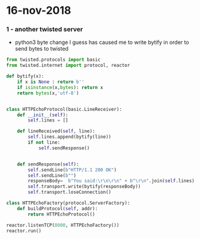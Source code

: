 # 16-nov-2018

### 1 - another twisted server 

- python3 byte change I guess has caused me to write bytify in order to send bytes to twisted

```python
from twisted.protocols import basic
from twisted.internet import protocol, reactor

def bytify(x):
    if x is None : return b''
    if isinstance(x,bytes): return x
    return bytes(x,'utf-8')


class HTTPEchoProtocol(basic.LineReceiver):
    def __init__(self):
        self.lines = []

    def lineReceived(self, line):
        self.lines.append(bytify(line))
        if not line:
            self.sendResponse()


    def sendResponse(self):
        self.sendLine(b"HTTP/1.1 200 OK")
        self.sendLine(b"")
        responseBody=  b"You said:\r\n\r\n" + b"\r\n".join(self.lines)
        self.transport.write(bytify(responseBody))
        self.transport.loseConnection()

class HTTPEchoFactory(protocol.ServerFactory):
    def buildProtocol(self, addr):
        return HTTPEchoProtocol()

reactor.listenTCP(8000, HTTPEchoFactory())
reactor.run()
```
